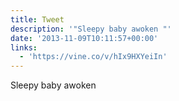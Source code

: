 ```yaml
---
title: Tweet
description: '"Sleepy baby awoken "'
date: '2013-11-09T10:11:57+00:00'
links:
  - 'https://vine.co/v/hIx9HXYeiIn'
---
```

Sleepy baby awoken 
